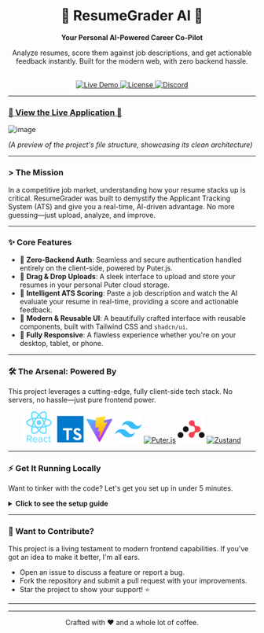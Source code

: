 <div align="center">
  <br/>
  <h1>🔮 ResumeGrader AI 🔮</h1>
  <p>
    <strong>Your Personal AI-Powered Career Co-Pilot</strong>
  </p>
  <p>Analyze resumes, score them against job descriptions, and get actionable feedback instantly. Built for the modern web, with zero backend hassle.</p>
  <br/>

  <a href="https://Resumegrader.vercel.app/" target="_blank">
    <img src="https://img.shields.io/website?label=Live%20Demo&style=for-the-badge&up_message=online&url=https%3A%2F%2Fresumegrader.netlify.app%2F" alt="Live Demo" />
  </a>
  <a href="https://github.com/your-username/resumegrader/blob/main/LICENSE" target="_blank">
    <img src="https://img.shields.io/github/license/your-username/resumegrader?style=for-the-badge&color=blue" alt="License" />
  </a>
  <a href="https://discord.gg/YOUR_INVITE_LINK" target="_blank">
    <img src="https://img.shields.io/discord/YOUR_SERVER_ID?style=for-the-badge&label=Join%20Community&logo=discord&color=7289DA" alt="Discord" />
  </a>

</div>

---

### **[🚀 View the Live Application 🚀](https://Resumegrader.vercel.app/)**

![image](https://i.imgur.com/image_881cec.png)

*(A preview of the project's file structure, showcasing its clean architecture)*

---

### > The Mission

In a competitive job market, understanding how your resume stacks up is critical. ResumeGrader was built to demystify the Applicant Tracking System (ATS) and give you a real-time, AI-driven advantage. No more guessing—just upload, analyze, and improve.

---

### ✨ Core Features

* 🔐 **Zero-Backend Auth**: Seamless and secure authentication handled entirely on the client-side, powered by Puter.js.
* 📄 **Drag & Drop Uploads**: A sleek interface to upload and store your resumes in your personal Puter cloud storage.
* 🤖 **Intelligent ATS Scoring**: Paste a job description and watch the AI evaluate your resume in real-time, providing a score and actionable feedback.
* 🎨 **Modern & Reusable UI**: A beautifully crafted interface with reusable components, built with Tailwind CSS and `shadcn/ui`.
* 📱 **Fully Responsive**: A flawless experience whether you're on your desktop, tablet, or phone.

---

### 🛠️ The Arsenal: Powered By

This project leverages a cutting-edge, fully client-side tech stack. No servers, no hassle—just pure frontend power.

<p align="center">
  <a href="https://react.dev/" target="_blank"><img src="https://raw.githubusercontent.com/devicons/devicon/master/icons/react/react-original-wordmark.svg" alt="React" width="65" height="65"/></a>
  <a href="https://www.typescriptlang.org/" target="_blank"><img src="https://raw.githubusercontent.com/devicons/devicon/master/icons/typescript/typescript-original.svg" alt="TypeScript" width="55" height="55"/></a>
  <a href="https://vitejs.dev/" target="_blank"><img src="https://raw.githubusercontent.com/devicons/devicon/master/icons/vitejs/vitejs-original.svg" alt="Vite" width="55" height="55"/></a>
  <a href="https://tailwindcss.com/" target="_blank"><img src="https://raw.githubusercontent.com/devicons/devicon/master/icons/tailwindcss/tailwindcss-original.svg" alt="Tailwind CSS" width="55" height="55"/></a>
  <a href="https://puter.com/" target="_blank"><img src="https://avatars.githubusercontent.com/u/138243609?s=200&v=4" alt="Puter.js" width="55" height="55"/></a>
  <a href="https://reactrouter.com/" target="_blank"><img src="https://raw.githubusercontent.com/devicons/devicon/master/icons/reactrouter/reactrouter-original.svg" alt="React Router" width="55" height="55"/></a>
  <a href="https://github.com/pmndrs/zustand" target="_blank"><img src="https://raw.githubusercontent.com/pmndrs/zustand/main/logo.png" alt="Zustand" width="55" height="55"/></a>
</p>

---

### ⚡ Get It Running Locally

Want to tinker with the code? Let's get you set up in under 5 minutes.

<details>
<summary><strong>Click to see the setup guide</strong></summary>

1.  **Clone the Magic**
    ```sh
    git clone [https://github.com/your-username/resumegrader.git](https://github.com/your-username/resumegrader.git)
    cd resumegrader
    ```

2.  **Install the Potions**
    ```sh
    npm install
    ```

3.  **Summon the Secrets**
    Create a `.env` file in the root of the project. This is where you'll put your secret keys. Copy the contents from `.env.example` or use the template below.

    ```env
    # Get your API Key from puter.com
    VITE_PUTER_API_KEY="your_puter_api_key_here"
    ```
    *Vite requires the `VITE_` prefix to expose variables to the client-side code.*

4.  **Ignite the Server**
    ```sh
    npm run dev
    ```
    Your project should now be live at `http://localhost:5173`.

</details>

---

### 🤝 Want to Contribute?

This project is a living testament to modern frontend capabilities. If you've got an idea to make it better, I'm all ears.

* Open an issue to discuss a feature or report a bug.
* Fork the repository and submit a pull request with your improvements.
* Star the project to show your support! ⭐

---


<hr>

<p align="center">
  Crafted with ❤️ and a whole lot of coffee.
</p>
